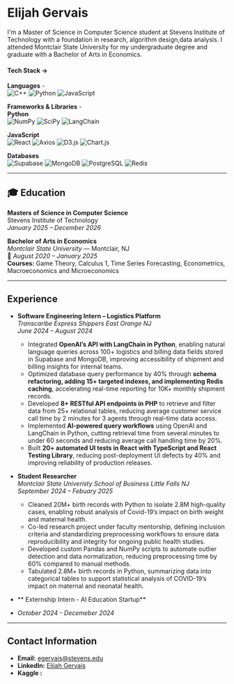 # Elijah Gervais 

I'm a Master of Science in Computer Science student at Stevens Institute of Technology with a foundation in research, algorithm design,data analysis.  I attended Montclair State University for my undergraduate degree and graduate with a Bachelor of Arts in Economics. 

#### Tech Stack -> 
**Languages** -  
![C++](https://img.shields.io/badge/C++-00599C?style=for-the-badge&logo=c%2B%2B&logoColor=white)
![Python](https://img.shields.io/badge/Python-3776AB?style=for-the-badge&logo=python&logoColor=white)
![JavaScript](https://img.shields.io/badge/JavaScript-F7DF1E?style=for-the-badge&logo=javascript&logoColor=black)


**Frameworks & Libraries** -  
**Python**  
![NumPy](https://img.shields.io/badge/NumPy-013243?style=for-the-badge&logo=numpy&logoColor=white)
![SciPy](https://img.shields.io/badge/SciPy-8CAAE6?style=for-the-badge&logo=scipy&logoColor=white)
![LangChain](https://img.shields.io/badge/LangChain-00A67E?style=for-the-badge&logo=chainlink&logoColor=white)

**JavaScript**  
![React](https://img.shields.io/badge/React-20232A?style=for-the-badge&logo=react&logoColor=61DAFB)
![Axios](https://img.shields.io/badge/Axios-671ddf?style=for-the-badge&logo=axios&logoColor=white)
![D3.js](https://img.shields.io/badge/D3.js-F9A03C?style=for-the-badge&logo=d3.js&logoColor=white)
![Chart.js](https://img.shields.io/badge/Chart.js-FF6384?style=for-the-badge&logo=chart.js&logoColor=white)


**Databases**  
![Supabase](https://img.shields.io/badge/Supabase-3ECF8E?style=for-the-badge&logo=supabase&logoColor=white)
![MongoDB](https://img.shields.io/badge/MongoDB-4EA94B?style=for-the-badge&logo=mongodb&logoColor=white)
![PostgreSQL](https://img.shields.io/badge/PostgreSQL-4169E1?style=for-the-badge&logo=postgresql&logoColor=white)
![Redis](https://img.shields.io/badge/Redis-DC382D?style=for-the-badge&logo=redis&logoColor=white)



---

## 🎓 Education

**Masters of Science in Computer Science**  
  Stevens Institute of Technology  
  *January 2025 – December 2026*

**Bachelor of Arts in Economics**  
*Montclair State University* — Montclair, NJ  
📆 *August 2020 – January 2025*  
**Courses:** Game Theory, Calculus 1, Time Series Forecasting, Econometrics, Macroeconomics and Microeconomics


---

## Experience

- **Software Engineering Intern – Logistics Platform**  
  *Transcaribe Express Shippers East Orange NJ*  
  *June 2024 – August 2024*  
  - Integrated **OpenAI’s API with LangChain in Python**, enabling natural language queries across 100+ logistics and billing data fields stored in Supabase and MongoDB, improving accessibility of shipment and billing insights for internal teams.  
  - Optimized database query performance by 40% through **schema refactoring, adding 15+ targeted indexes, and implementing Redis caching**, accelerating real-time reporting for 10K+ monthly shipment records.  
  - Developed **8+ RESTful API endpoints in PHP** to retrieve and filter data from 25+ relational tables, reducing average customer service call time by 2 minutes for 3 agents through real-time data access.  
  - Implemented **AI-powered query workflows** using OpenAI and LangChain in Python, cutting retrieval time from several minutes to under 60 seconds and reducing average call handling time by 20%.  
  - Built **20+ automated UI tests in React with TypeScript and React Testing Library**, reducing post-deployment UI defects by 40% and improving reliability of production releases.  

- **Student Researcher**  
  *Montclair State Univeristy School of Business Little Falls NJ*  
  *September 2024 – Febuary 2025*  
  - Cleaned 20M+ birth records with Python to isolate 2.8M high-quality cases, enabling robust analysis of Covid-19’s impact on birth weight and maternal health.
  - Co-led research project under faculty mentorship, defining inclusion criteria and standardizing preprocessing workflows to ensure data reproducibility and integrity for ongoing      public health studies.
  - Developed custom Pandas and NumPy scripts to automate outlier detection and data normalization, reducing preprocessing time by 60% compared to manual methods.
  - Tabulated 2.8M+ birth records in Python, summarizing data into categorical tables to support statistical analysis of COVID-19’s impact on maternal and neonatal health.

- ** Externship Intern - AI Education Startup**
- *October 2024 - Decemeber 2024* 

---

## Contact Information 

- **Email:** [egervais@stevens.edu](mailto:egervais@stevens.edu)  
- **LinkedIn:** [Elijah Gervais](www.linkedin.com/in/elijahgervais)
- **Kaggle :** 


<!--
**Elijahdg/Elijahdg** is a ✨ _special_ ✨ repository because its `README.md` (this file) appears on your GitHub profile.

Here are some ideas to get you started:

- 🔭 I’m currently working on ...
- 🌱 I’m currently learning ...
- 👯 I’m looking to collaborate on ...
- 🤔 I’m looking for help with ...
- 💬 Ask me about ...
- 📫 How to reach me: ...
- 😄 Pronouns: ...
- ⚡ Fun fact: ...
-->
